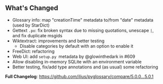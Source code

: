 ## What's Changed

- Glossary info: map "creationTime" metadata to/from "date" metadata (used by StarDict)
- Gettext `.po`: fix broken syntax due to missing quotations, unescape `|`, and fix duplicate msgids
- Wiktextract: improvements and better testing
  - Disable categories by default with an option to enable it
- FreeDict: refactoring
- Web UI: add `setup.py `metadata by @glowinthedark in #609
- Allow disabling in-memory SQLite with an environment variable
- Better testing, fix/add type annotations and (as usual) some refactoring

**Full Changelog**: https://github.com/ilius/pyglossary/compare/5.0.0...5.0.1
